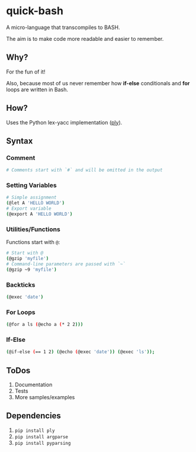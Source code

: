 quick-bash
==========

A micro-language that transcompiles to BASH. 

The aim is to make code more readable and easier to remember. 

## Why?

For the fun of it! 

Also, because most of us never remember how **if-else** conditionals and **for** loops are written in Bash.

## How?

Uses the Python lex-yacc implementation (<a href="http://www.dabeaz.com/ply/ply.html">ply</a>).

## Syntax

### Comment

```bash
# Comments start with `#` and will be omitted in the output
```

### Setting Variables

```bash
# Simple assignment
(@let A 'HELLO WORLD')
# Export variable
(@export A 'HELLO WORLD')
```

### Utilities/Functions

Functions start with `@`:

```bash
# Start with @
(@gzip 'myfile')
# Command-line parameters are passed with `~`
(@gzip ~9 'myfile')
```

### Backticks

```bash
(@exec 'date')
```

### For Loops

```bash
(@for a ls (@echo a (* 2 2)))
```

### If-Else

```bash
(@if-else (== 1 2) (@echo (@exec 'date')) (@exec 'ls'));
```

## ToDos

1. Documentation
2. Tests
3. More samples/examples

## Dependencies

  1. `pip install ply`
  2. `pip install argparse`
  3. `pip install pyparsing`
